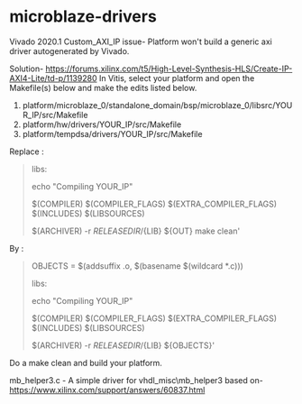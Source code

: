 # microblaze-drivers

Vivado 2020.1 Custom_AXI_IP  issue- Platform won't build a generic axi driver autogenerated by Vivado.



Solution- https://forums.xilinx.com/t5/High-Level-Synthesis-HLS/Create-IP-AXI4-Lite/td-p/1139280
In Vitis, select your platform and open the Makefile(s) below and make the edits listed below.

1. platform/microblaze_0/standalone_domain/bsp/microblaze_0/libsrc/YOUR_IP/src/Makefile
2. platform/hw/drivers/YOUR_IP/src/Makefile
3. platform/tempdsa/drivers/YOUR_IP/src/Makefile



Replace :
>libs:
>
>echo "Compiling YOUR_IP"
>
>$(COMPILER) $(COMPILER_FLAGS) $(EXTRA_COMPILER_FLAGS) $(INCLUDES) $(LIBSOURCES)
>
>$(ARCHIVER) -r ${RELEASEDIR}/${LIB} ${OUT}
>make clean'

By :
>OBJECTS = $(addsuffix .o, $(basename $(wildcard *.c)))
>
>libs:
>
>echo "Compiling YOUR_IP"
>
>$(COMPILER) $(COMPILER_FLAGS) $(EXTRA_COMPILER_FLAGS) $(INCLUDES) $(LIBSOURCES)
>
>$(ARCHIVER) -r ${RELEASEDIR}/${LIB} ${OBJECTS}'



Do a make clean and build your platform.




mb_helper3.c - A simple driver for vhdl_misc\mb_helper3 based on- https://www.xilinx.com/support/answers/60837.html 
